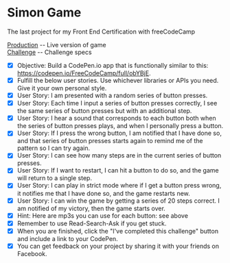 # Simon Game

The last project for my Front End Certification with freeCodeCamp

[Production](http://www.mattstub.com/edu/fcc-frontend/advanced/simon) -- Live version of game  
[Challenge](https://www.freecodecamp.org/challenges/build-a-simon-game) -- Challenge specs  

- [x] Objective: Build a CodePen.io app that is functionally similar to this: https://codepen.io/FreeCodeCamp/full/obYBjE.
- [x] Fulfill the below user stories. Use whichever libraries or APIs you need. Give it your own personal style.
- [x] User Story: I am presented with a random series of button presses.
- [x] User Story: Each time I input a series of button presses correctly, I see the same series of button presses but with an additional step.
- [x] User Story: I hear a sound that corresponds to each button both when the series of button presses plays, and when I personally press a button.
- [x] User Story: If I press the wrong button, I am notified that I have done so, and that series of button presses starts again to remind me of the pattern so I can try again.
- [x] User Story: I can see how many steps are in the current series of button presses.
- [x] User Story: If I want to restart, I can hit a button to do so, and the game will return to a single step.
- [x] User Story: I can play in strict mode where if I get a button press wrong, it notifies me that I have done so, and the game restarts new.
- [x] User Story: I can win the game by getting a series of 20 steps correct. I am notified of my victory, then the game starts over.
- [x] Hint: Here are mp3s you can use for each button: see above
- [x] Remember to use Read-Search-Ask if you get stuck.
- [x] When you are finished, click the "I've completed this challenge" button and include a link to your CodePen.
- [x] You can get feedback on your project by sharing it with your friends on Facebook.
